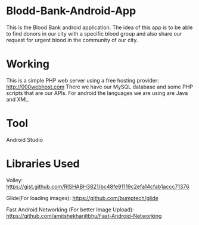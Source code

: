 # Blodd-Bank-Android-App
This is the Blood Bank android application. The idea of this app is to be able to find donors in our city with a specific blood group and also share our request for urgent blood in the community of our city.  
# Working 
This is a simple PHP web server using a free hosting provider: http://000webhost.com There we have our MySQL database and some PHP scripts that are our APIs. For android the languages we are using are Java and XML.  
# Tool 
Android Studio  
# Libraries Used 
Volley: https://gist.github.com/RISHABH3821/bc48fe91119c2efa14cfab1accc71376  

Glide(For loading images): https://github.com/bumptech/glide  

Fast Android Networking (For better Image Upload): https://github.com/amitshekhariitbhu/Fast-Android-Networking
